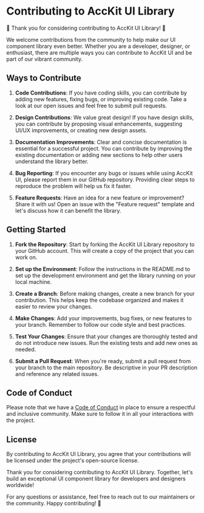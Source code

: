 # Contributing to AccKit UI Library

🎉 Thank you for considering contributing to AccKit UI Library! 🎉

We welcome contributions from the community to help make our UI component library even better. Whether you are a developer, designer, or enthusiast, there are multiple ways you can contribute to AccKit UI and be part of our vibrant community.

## Ways to Contribute

1. **Code Contributions**: If you have coding skills, you can contribute by adding new features, fixing bugs, or improving existing code. Take a look at our open issues and feel free to submit pull requests.

2. **Design Contributions**: We value great design! If you have design skills, you can contribute by proposing visual enhancements, suggesting UI/UX improvements, or creating new design assets.

3. **Documentation Improvements**: Clear and concise documentation is essential for a successful project. You can contribute by improving the existing documentation or adding new sections to help other users understand the library better.

4. **Bug Reporting**: If you encounter any bugs or issues while using AccKit UI, please report them in our GitHub repository. Providing clear steps to reproduce the problem will help us fix it faster.

5. **Feature Requests**: Have an idea for a new feature or improvement? Share it with us! Open an issue with the "Feature request" template and let's discuss how it can benefit the library.

## Getting Started

1. **Fork the Repository**: Start by forking the AccKit UI Library repository to your GitHub account. This will create a copy of the project that you can work on.

2. **Set up the Environment**: Follow the instructions in the README.md to set up the development environment and get the library running on your local machine.

3. **Create a Branch**: Before making changes, create a new branch for your contribution. This helps keep the codebase organized and makes it easier to review your changes.

4. **Make Changes**: Add your improvements, bug fixes, or new features to your branch. Remember to follow our code style and best practices.

5. **Test Your Changes**: Ensure that your changes are thoroughly tested and do not introduce new issues. Run the existing tests and add new ones as needed.

6. **Submit a Pull Request**: When you're ready, submit a pull request from your branch to the main repository. Be descriptive in your PR description and reference any related issues.

## Code of Conduct

Please note that we have a [Code of Conduct](CODE_OF_CONDUCT.md) in place to ensure a respectful and inclusive community. Make sure to follow it in all your interactions with the project.

## License

By contributing to AccKit UI Library, you agree that your contributions will be licensed under the project's open-source license.

Thank you for considering contributing to AccKit UI Library. Together, let's build an exceptional UI component library for developers and designers worldwide!

For any questions or assistance, feel free to reach out to our maintainers or the community. Happy contributing! 🌟
